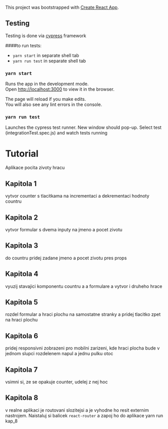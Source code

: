 This project was bootstrapped with [Create React App](https://github.com/facebook/create-react-app).

## Testing

Testing is done via [cypress](https://www.cypress.io) framework

####to run tests:
* `yarn start` in separate shell tab
* `yarn run test` in separate shell tab

### `yarn start`

Runs the app in the development mode.<br>
Open [http://localhost:3000](http://localhost:3000) to view it in the browser.

The page will reload if you make edits.<br>
You will also see any lint errors in the console.

### `yarn run test`

Launches the cypress test runner. New window should pop-up. Select test (integrationTest.spec.js) and watch tests running<br>

# Tutorial
Aplikace pocita zivoty hracu
## Kapitola 1
vytvor counter s tlacitkama na incrementaci a dekrementaci hodnoty countru
## Kapitola 2
vytvor formular s dvema inputy na jmeno a pocet zivotu 
## Kapitola 3
do countru pridej zadane jmeno a pocet zivotu pres props
## Kapitola 4
vyuzij stavajici komponentu countru a a formulare a vytvor i druheho hrace
## Kapitola 5
rozdel formular a hraci plochu na samostatne stranky a pridej tlacitko zpet na hraci plochu
## Kapitola 6
pridej responsivni zobrazeni pro mobilni zarizeni, kde hraci plocha bude v jednom slupci rozdelenem napul a jednu pulku otoc
## Kapitola 7
vsimni si, ze se opakuje counter, udelej z nej hoc
## Kapitola 8
v realne aplikaci je routovani slozitejsi a je vyhodne ho resit externim nastrojem. Naistaluj si balicek `react-router` a zapoj ho do aplikace
yarn run kap_8 
